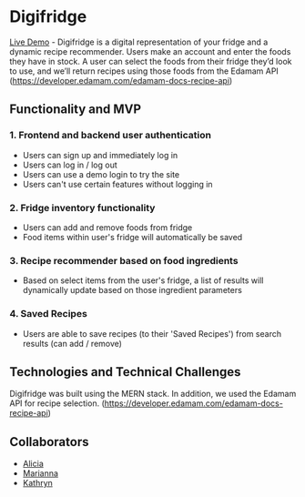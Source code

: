 # Digifridge
[Live Demo](https://digifridge.herokuapp.com/#/) - 
Digifridge is a digital representation of your fridge and a dynamic recipe recommender. Users make an account and enter the foods they have in stock. A user can select the foods from their fridge they’d look to use, and we’ll return recipes using those foods from the Edamam API (https://developer.edamam.com/edamam-docs-recipe-api)


## Functionality and MVP
### 1. Frontend and backend user authentication
+ Users can sign up and immediately log in
+ Users can log in / log out
+ Users can use a demo login to try the site
+ Users can't use certain features without logging in

### 2. Fridge inventory functionality
+ Users can add and remove foods from fridge
+ Food items within user's fridge will automatically be saved

### 3. Recipe recommender based on food ingredients
+ Based on select items from the user's fridge, a list of results will dynamically update based on those ingredient parameters

### 4. Saved Recipes
+ Users are able to save recipes (to their 'Saved Recipes') from search results (can add / remove)

## Technologies and Technical Challenges

Digifridge was built using the MERN stack. In addition, we used the Edamam API for recipe selection.
(https://developer.edamam.com/edamam-docs-recipe-api)

## Collaborators
+ [Alicia](https://github.com/aliciavissuet)
+ [Marianna](https://github.com/mariannamullens)
+ [Kathryn](https://github.com/saskatchuwan)
